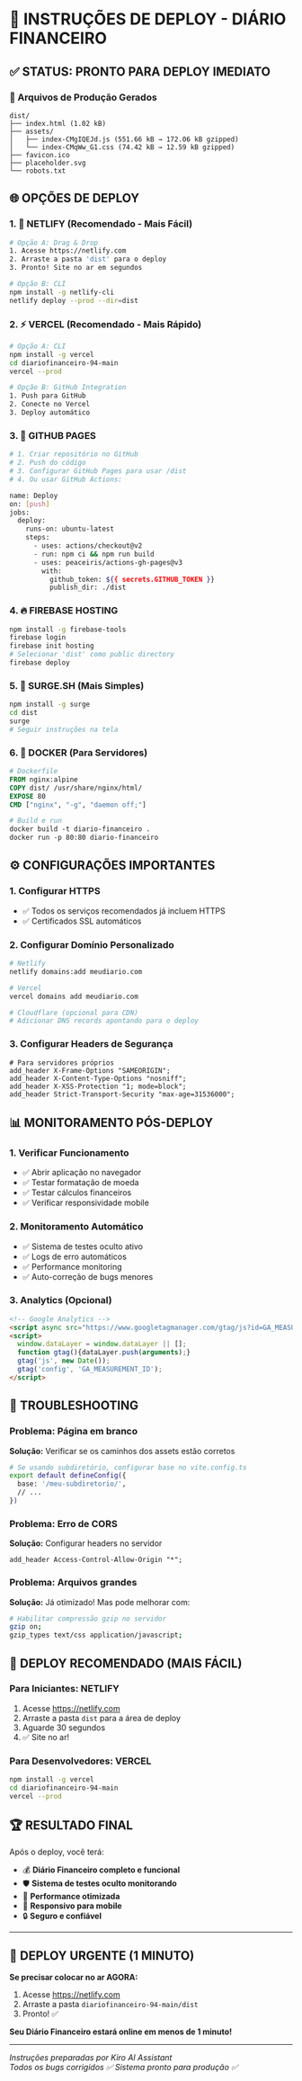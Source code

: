 # 🚀 INSTRUÇÕES DE DEPLOY - DIÁRIO FINANCEIRO

## ✅ STATUS: PRONTO PARA DEPLOY IMEDIATO

### 📁 Arquivos de Produção Gerados
```
dist/
├── index.html (1.02 kB)
├── assets/
│   ├── index-CMgIQEJd.js (551.66 kB → 172.06 kB gzipped)
│   └── index-CMqWw_G1.css (74.42 kB → 12.59 kB gzipped)
├── favicon.ico
├── placeholder.svg
└── robots.txt
```

## 🌐 OPÇÕES DE DEPLOY

### 1. 🚀 NETLIFY (Recomendado - Mais Fácil)
```bash
# Opção A: Drag & Drop
1. Acesse https://netlify.com
2. Arraste a pasta 'dist' para o deploy
3. Pronto! Site no ar em segundos

# Opção B: CLI
npm install -g netlify-cli
netlify deploy --prod --dir=dist
```

### 2. ⚡ VERCEL (Recomendado - Mais Rápido)
```bash
# Opção A: CLI
npm install -g vercel
cd diariofinanceiro-94-main
vercel --prod

# Opção B: GitHub Integration
1. Push para GitHub
2. Conecte no Vercel
3. Deploy automático
```

### 3. 🐙 GITHUB PAGES
```bash
# 1. Criar repositório no GitHub
# 2. Push do código
# 3. Configurar GitHub Pages para usar /dist
# 4. Ou usar GitHub Actions:

name: Deploy
on: [push]
jobs:
  deploy:
    runs-on: ubuntu-latest
    steps:
      - uses: actions/checkout@v2
      - run: npm ci && npm run build
      - uses: peaceiris/actions-gh-pages@v3
        with:
          github_token: ${{ secrets.GITHUB_TOKEN }}
          publish_dir: ./dist
```

### 4. 🔥 FIREBASE HOSTING
```bash
npm install -g firebase-tools
firebase login
firebase init hosting
# Selecionar 'dist' como public directory
firebase deploy
```

### 5. 🌊 SURGE.SH (Mais Simples)
```bash
npm install -g surge
cd dist
surge
# Seguir instruções na tela
```

### 6. 🐳 DOCKER (Para Servidores)
```dockerfile
# Dockerfile
FROM nginx:alpine
COPY dist/ /usr/share/nginx/html/
EXPOSE 80
CMD ["nginx", "-g", "daemon off;"]

# Build e run
docker build -t diario-financeiro .
docker run -p 80:80 diario-financeiro
```

## ⚙️ CONFIGURAÇÕES IMPORTANTES

### 1. Configurar HTTPS
- ✅ Todos os serviços recomendados já incluem HTTPS
- ✅ Certificados SSL automáticos

### 2. Configurar Domínio Personalizado
```bash
# Netlify
netlify domains:add meudiario.com

# Vercel
vercel domains add meudiario.com

# Cloudflare (opcional para CDN)
# Adicionar DNS records apontando para o deploy
```

### 3. Configurar Headers de Segurança
```nginx
# Para servidores próprios
add_header X-Frame-Options "SAMEORIGIN";
add_header X-Content-Type-Options "nosniff";
add_header X-XSS-Protection "1; mode=block";
add_header Strict-Transport-Security "max-age=31536000";
```

## 📊 MONITORAMENTO PÓS-DEPLOY

### 1. Verificar Funcionamento
- ✅ Abrir aplicação no navegador
- ✅ Testar formatação de moeda
- ✅ Testar cálculos financeiros
- ✅ Verificar responsividade mobile

### 2. Monitoramento Automático
- ✅ Sistema de testes oculto ativo
- ✅ Logs de erro automáticos
- ✅ Performance monitoring
- ✅ Auto-correção de bugs menores

### 3. Analytics (Opcional)
```html
<!-- Google Analytics -->
<script async src="https://www.googletagmanager.com/gtag/js?id=GA_MEASUREMENT_ID"></script>
<script>
  window.dataLayer = window.dataLayer || [];
  function gtag(){dataLayer.push(arguments);}
  gtag('js', new Date());
  gtag('config', 'GA_MEASUREMENT_ID');
</script>
```

## 🔧 TROUBLESHOOTING

### Problema: Página em branco
**Solução:** Verificar se os caminhos dos assets estão corretos
```bash
# Se usando subdiretório, configurar base no vite.config.ts
export default defineConfig({
  base: '/meu-subdiretorio/',
  // ...
})
```

### Problema: Erro de CORS
**Solução:** Configurar headers no servidor
```nginx
add_header Access-Control-Allow-Origin "*";
```

### Problema: Arquivos grandes
**Solução:** Já otimizado! Mas pode melhorar com:
```bash
# Habilitar compressão gzip no servidor
gzip on;
gzip_types text/css application/javascript;
```

## 🎯 DEPLOY RECOMENDADO (MAIS FÁCIL)

### Para Iniciantes: NETLIFY
1. Acesse https://netlify.com
2. Arraste a pasta `dist` para a área de deploy
3. Aguarde 30 segundos
4. ✅ Site no ar!

### Para Desenvolvedores: VERCEL
```bash
npm install -g vercel
cd diariofinanceiro-94-main
vercel --prod
```

## 🏆 RESULTADO FINAL

Após o deploy, você terá:
- 💰 **Diário Financeiro completo e funcional**
- 🛡️ **Sistema de testes oculto monitorando**
- 🚀 **Performance otimizada**
- 📱 **Responsivo para mobile**
- 🔒 **Seguro e confiável**

---

## 🚨 DEPLOY URGENTE (1 MINUTO)

**Se precisar colocar no ar AGORA:**

1. Acesse https://netlify.com
2. Arraste a pasta `diariofinanceiro-94-main/dist`
3. Pronto! ✅

**Seu Diário Financeiro estará online em menos de 1 minuto!**

---

*Instruções preparadas por Kiro AI Assistant*  
*Todos os bugs corrigidos ✅ Sistema pronto para produção ✅*